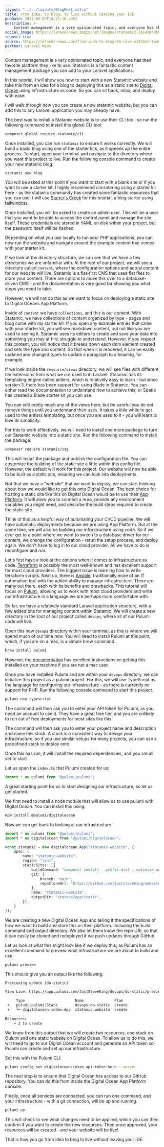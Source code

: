 ```yaml
---
layout: "../../layouts/BlogPost.astro"
title: From idea, to blog, to live without leaving your IDE
pubDate: 2022-09-02T14:27:16.845Z
description: >-
    Content management is a very opinionated topic, and everyone has their favorite platform they like to use.
social_image: https://laravelnews.imgix.net/images/statamic3-1614304959.jpeg?dpr=2&ixlib=php-3.3.1
repost: true
source: https://laravel-news.com/from-idea-to-blog-to-live-without-leaving-your-ide
partner: Laravel News
---
```


Content management is a very opinionated topic, and everyone has their favorite platform they like to use. Statamic is a fantastic content management package you can add to your Laravel applications.

In this tutorial, I will show you how to start with a new [Statamic](https://statamic.dev/) website and take this from an idea for a blog to deploying this as a static site to [Digital Ocean](https://www.digitalocean.com/) using infrastructure as code. So you can sit back, relax, and deploy with ease.

I will walk through how you can create a new statamic website, but you can add this to any Laravel application you may already have.

The best way to install a Statamic website is to use their CLI tool, so run the following command to install this global CLI tool:

```bash
composer global require statamic/cli
```

Once installed, you can run `statamic` to ensure it works correctly. We will build a basic blog using one of the starter kits, as it speeds up the entire process. To start, open your terminal and navigate to the directory where you want this project to live. Run the following console command to create your new statamic blog:

```bash
statamic new blog
```

You will be asked at this point if you want to start with a blank site or if you want to use a starter kit. I highly recommend considering using a starter kit here - as the statamic community has created some fantastic resources that you can use. I will use [Starter's Creek](https://statamic.com/starter-kits/statamic/starters-creek) for this tutorial, a blog starter using tailwindcss.

Once installed, you will be asked to create an admin user. This will be a user that you want to be able to access the control panel and manage the site itself. These credentials are stored in YAML on disk within your project, but the password itself will be hashed.

Depending on what you use locally to run your PHP applications, you can now run the website and navigate around the example content that comes with your starter kit.

If we look at the directory structure, we can see that we have a few directories we are unfamiliar with. At the root of our project, we will see a directory called `content`, where the configuration options and actual content for our website will live. Statamic is a flat-first CMS that uses flat files to store your content. There are options to move this over to a database-driven CMS - and the documentation is very good for showing you what steps you need to take.

However, we will not do this as we want to focus on deploying a static site to Digital Oceans App Platform.

Inside of `content` we have `collections`, and this is our content. With Statamic, we have collections of content organized by type - pages and blog come with my starter kit. If you open any example entries that came with your starter kit, you will see markdown content, but not like you are used to seeing it. Statamic uses its editors to create and save your data into something you may at first struggle to understand. However, if you inspect this content, you will notice that it breaks down each dom element created and sets the type and content. So that when it is rendered, it can be easily updated and changed types to update a paragraph to a heading, for example.

If we look inside the `resource/views` directory, we will see files with different file extensions from what we are used to in Laravel. Statamic has its templating engine called antlers, which is relatively easy to learn - but since version 3, there has been support for using Blade in Statamic. You can either read the documentation to understand how to achieve this, or Spatie has created a Blade starter kit you can use.

You can edit pretty much any of the views here, but be careful you do not remove things until you understand their uses. It takes a little while to get used to the antlers templating, but once you are used to it - you will learn to love its simplicity.

For this to work effectively, we will need to install one more package to turn our Statamic website into a static site. Run the following command to install the package:

```bash
composer require statamic/ssg
```

This will install the package and publish the configuration file. You can customize the building of the static site a little within this config file. However, the default will work for this project. Our website will now be able to be built as a static site, meaning we can look into deployments.

Not that we have a "website" that we want to deploy, we can start thinking about how we would like to get this onto Digital Ocean. The best choice for hosting a static site like this on Digital Ocean would be to use their [App Platform](https://www.digitalocean.com/products/app-platform). It will allow you to connect a repo, provide any environment variables you might need, and describe the build steps required to create the static site. 

Think of this as a helpful way of automating your CI/CD pipeline. We will have automatic deployments because we are using App Platform. But at the same time, we will also be building our infrastructure using code. So if we ever get to a point where we want to switch to a database driver for our content, we change the configuration - rerun the setup process, and deploy again. We don't have to log in to our cloud provider. All we have to do is reconfigure and run.

Let's first have a look at the options when it comes to infrastructure as code. [Terraform](https://www.terraform.io/) is possibly the most well-known and has excellent support for most cloud providers. The biggest issue is learning how to write terraform scripts. Next up, there is [Ansible](https://www.ansible.com/), traditionally more of an IT automation tool with the added ability to manage infrastructure. There are many out there, each with its benefits and drawbacks. This tutorial will focus on [Pulumi](https://www.pulumi.com/), allowing us to work with most cloud providers and write our infrastructure in a language we are perhaps more comfortable with.

So far, we have a relatively standard Laravel application structure, with a few added bits for managing content within Statamic. We will create a new directory in the root of our project called `devops`, where all of our Pulumi code will live.

Open this new `devops` directory within your terminal, as this is where we will spend much of our time now. You will need to install Pulumi at this point, which, if you are on a mac, is a simple brew command:

```bash
brew install pulumi
```

However, the [documentation](https://www.pulumi.com/docs/get-started/install/) has excellent instructions on getting this installed on your machine if you are not a mac user.

Once you have installed Pulumi and are within your `devops` directory, we can initialize this project as a pulumi project. For this, we will use TypeScript as the language for configuring our infrastructure - as there is currently no support for PHP. Run the following console command to start this project.

```bash
pulumi new typescript
```

The command will then ask you to enter your API token for Pulumi, as you need an account to use it. They have a great free tier, and you are unlikely to run out of free deployments for most sites like this.

The command will then ask you to enter your project name and description and name this stack. A stack is a consistent way to design your infrastructure, so if you use similar setups for many projects, you can use a predefined stack to deploy onto.

Once this has run, it will install the required dependencies, and you are all set to start.

Let us open the `index.ts` that Pulumi created for us:

```typescript
import * as pulumi from "@pulumi/pulumi";
```

A great starting point for us to start designing our infrastructure, so let us get started.

We first need to install a node module that will allow us to use pulumi with Digital Ocean. You can install this using:

```bash
npm install @pulumi/digitalocean
```

Now we can get back to looking at our infrastructure.

```typescript
import * as pulumi from "@pulumi/pulumi";
import * as digitalocean from "@pulumi/digitalocean";

const statamic = new digitalocean.App("statamic-website", {
    spec: {
        name: "statamic-website",
        region: "lon1",
        staticSites: [{
            buildCommand: "composer install --prefer-dist --optimize-autoloader && php please cach:clear && npm ci && npm run production && php please ssg:generate",
            git: {
                branch: "main",
                repoCloneUrl: "https://github.com/juststeveking/website.git",
            },
            name: "statamic-website",
            outputDir: "storage/app/static",
        }],
    }
});
```

We are creating a new Digital Ocean App and telling it the specifications of how we want to build and store this on their platform. Including the build command and output directory. We also let them know the repo URL so that it can easily be cloned and redeployed if we push updates through GitHub.

Let us look at what this might look like if we deploy this, as Pulumi has an excellent command to preview what infrastructure we are about to build and use.

```bash
pulumi preview
```

This should give you an output like the following:

```bash
Previewing update (do-static)

View Live: https://app.pulumi.com/JustSteveKing/devops/do-static/previews/5a4fc21d-ac2c-484a-9e35-bbaf527a9975

     Type                       Name              Plan       
 +   pulumi:pulumi:Stack        devops-do-static  create     
 +   └─ digitalocean:index:App  statamic-website  create     
 
Resources:
    + 2 to create
```

We know from this output that we will create two resources, one stack on Oulumi and one static website on Digital Ocean. To allow us to do this, we will need to go to our Digital Ocean account and generate an API token so Pulumi can create and set up our infrastructure.

Set this with the Pulumi CLI:

```bash
pulumi config set digitalocean:token api-token-here --secret
```

The next step is to ensure that Digital Ocean has access to our GitHub repository. You can do this from inside the Digital Ocean App Platform console.

Finally, once all services are connected, you can run one command, and your infrastructure - with a git connection, will be up and running.

```bash
pulumi up
```

This will check to see what changes need to be applied, which you can then confirm if you want to create the new resources. Then once approved, your resources will be created - and your website will be live!

That is how you go from idea to blog to live without leaving your IDE.